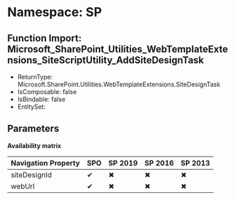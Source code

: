# Namespace: SP

## Function Import: Microsoft_SharePoint_Utilities_WebTemplateExtensions_SiteScriptUtility_AddSiteDesignTask

- ReturnType: Microsoft.SharePoint.Utilities.WebTemplateExtensions.SiteDesignTask
- IsComposable: false
- IsBindable: false
- EntitySet: 

## Parameters

**Availability matrix**

Navigation Property | SPO | SP 2019 | SP 2016 | SP 2013
----------|-----|---------|---------|--------
siteDesignId | ✔ | ✖ | ✖ | ✖
webUrl | ✔ | ✖ | ✖ | ✖
